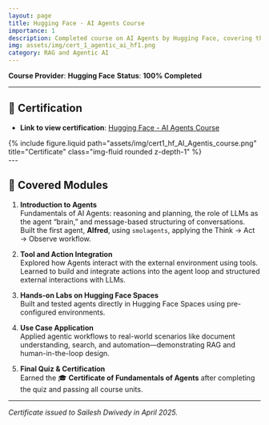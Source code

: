 ```yaml
---
layout: page
title: Hugging Face - AI Agents Course
importance: 1
description: Completed course on AI Agents by Hugging Face, covering the fundamentals of agentic workflows such as - reasoning, planning, tool integration, LLM-based decision-making, and the Think → Act → Observe loop.
img: assets/img/cert_1_agentic_ai_hf1.png
category: RAG and Agentic AI
---
```


**Course Provider**: **Hugging Face**
**Status**: **100% Completed**

---

## **📜 Certification**
- **Link to view certification**: <a href="https://cdn-uploads.huggingface.co/production/uploads/noauth/6l-Y-TKTpO-_vrJnV6J7R.webp" target="_blank">Hugging Face - AI Agents Course</a>

<div class="row justify-content-sm-center">
  <div class="col-sm-8 mt-3 mt-md-0">
    {% include figure.liquid path="assets/img/cert1_hf_AI_Agentis_course.png" title="Certificate" class="img-fluid rounded z-depth-1" %}
  </div>
</div>
---

## 📘 **Covered Modules**


1. **Introduction to Agents**  
   Fundamentals of AI Agents: reasoning and planning, the role of LLMs as the agent “brain,” and message-based structuring of conversations. Built the first agent, **Alfred**, using `smolagents`, applying the Think → Act → Observe workflow.

2. **Tool and Action Integration**  
   Explored how Agents interact with the external environment using tools. Learned to build and integrate actions into the agent loop and structured external interactions with LLMs.

3. **Hands-on Labs on Hugging Face Spaces**  
   Built and tested agents directly in Hugging Face Spaces using pre-configured environments.

4. **Use Case Application**  
   Applied agentic workflows to real-world scenarios like document understanding, search, and automation—demonstrating RAG and human-in-the-loop design.

5. **Final Quiz & Certification**  
   Earned the 🎓 **Certificate of Fundamentals of Agents** after completing the quiz and passing all course units.

---

*Certificate issued to Sailesh Dwivedy in April 2025.*